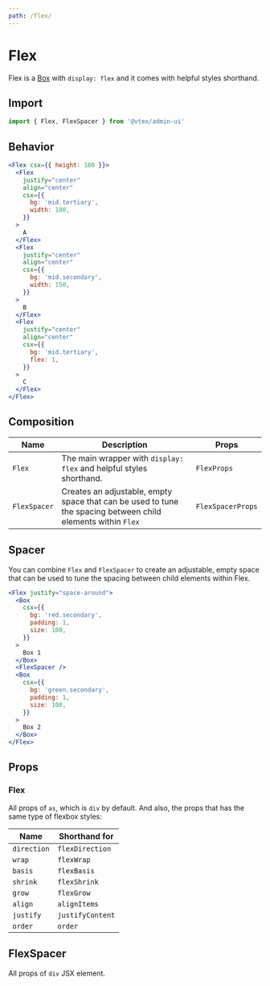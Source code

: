 ```yaml
---
path: /flex/
---
```


# Flex

Flex is a [Box](/box/) with `display: flex` and it comes with helpful styles shorthand.

## Import

```jsx isStatic
import { Flex, FlexSpacer } from '@vtex/admin-ui'
```

## Behavior

```jsx
<Flex csx={{ height: 100 }}>
  <Flex
    justify="center"
    align="center"
    csx={{
      bg: 'mid.tertiary',
      width: 100,
    }}
  >
    A
  </Flex>
  <Flex
    justify="center"
    align="center"
    csx={{
      bg: 'mid.secondary',
      width: 150,
    }}
  >
    B
  </Flex>
  <Flex
    justify="center"
    align="center"
    csx={{
      bg: 'mid.tertiary',
      flex: 1,
    }}
  >
    C
  </Flex>
</Flex>
```

## Composition

| Name         | Description                                                                                                  | Props             |
| ------------ | ------------------------------------------------------------------------------------------------------------ | ----------------- |
| `Flex`       | The main wrapper with `display: flex` and helpful styles shorthand.                                          | `FlexProps`       |
| `FlexSpacer` | Creates an adjustable, empty space that can be used to tune the spacing between child elements within `Flex` | `FlexSpacerProps` |

## Spacer

You can combine `Flex` and `FlexSpacer` to create an adjustable, empty space that can be used to tune the spacing between child elements within Flex.

```jsx
<Flex justify="space-around">
  <Box
    csx={{
      bg: 'red.secondary',
      padding: 1,
      size: 100,
    }}
  >
    Box 1
  </Box>
  <FlexSpacer />
  <Box
    csx={{
      bg: 'green.secondary',
      padding: 1,
      size: 100,
    }}
  >
    Box 2
  </Box>
</Flex>
```

## Props

### Flex

All props of `as`, which is `div` by default. And also, the props that has the same type of flexbox styles:

| Name        | Shorthand for    |
| ----------- | ---------------- |
| `direction` | `flexDirection`  |
| `wrap`      | `flexWrap`       |
| `basis`     | `flexBasis`      |
| `shrink`    | `flexShrink`     |
| `grow`      | `flexGrow`       |
| `align`     | `alignItems`     |
| `justify`   | `justifyContent` |
| `order`     | `order`          |

## FlexSpacer

All props of `div` JSX element.
